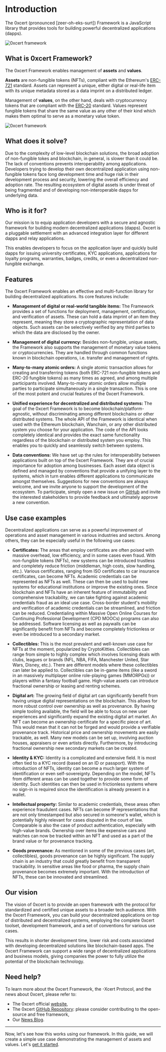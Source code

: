 # Introduction

The 0xcert (pronounced [zeer-oh-eks-surt]) Framework is a JavaScript library that provides tools for building powerful decentralized applications (dapps).

![0xcert framework](../assets/scheme_1.svg)

## What is 0xcert Framework?

The 0xcert Framework enables management of **assets** and **values**.

**Assets** are non-fungible tokens (NFTs), compliant with the Ethereum's [ERC-721](https://github.com/ethereum/EIPs/blob/master/EIPS/eip-721.md) standard. Assets can represent a unique, either digital or real-life item with its unique metadata stored as a data imprint on a distributed ledger.

Management of **values**, on the other hand, deals with cryptocurrency tokens that are  compliant with the [ERC-20](https://github.com/ethereum/EIPs/blob/master/EIPS/eip-20.md) standard. Values represent fungible tokens that share the same value as any other of their kind which makes them optimal to serve as a monetary value token.

![0xcert framework](../assets/scheme_2.svg)

## What does it solve?

Due to the complexity of low-level blockchain solutions, the broad adoption of non-fungible tokes and blockchain, in general, is slower than it could be. The lack of conventions prevents interoperability among applications. Developers trying to develop their own decentralized application using non-fungible tokens face long development time and huge risk in their development process and security, lowering the overall efficiency and adoption rate. The resulting ecosystem of digital assets is under threat of being fragmented and of developing non-interoperable dapps for underlying data.

## Who is it for?

Our mission is to equip application developers with a secure and agnostic framework for building modern decentralized applications (dapps). 0xcert is a pluggable settlement with an advanced integration layer for different dapps and relay applications.

This enables developers to focus on the application layer and quickly build dapps for issuing university certificates, KYC applications, applications for loyalty programs, warranties, badges, credits, or even a decentralized non-fungible exchange.

## Features

The 0xcert Framework enables an effective and multi-function library for building decentralized applications. Its core features include:

* **Management of digital or real-world tangible items:** The Framework provides a set of functions for deployment, management, certification, and verification of assets. These can hold a data imprint of an item they represent, meaning they store a cryptographic representation of data objects. Such assets can be selectively verified by any third parties to which the data are disclosed by the owner.

* **Management of digital currency:** Besides non-fungible, unique assets, the Framework also supports the management of monetary value tokens or cryptocurrencies. They are handled through common functions known in blockchain operations, i.e. transfer and management of rights.

* **Many-to-many atomic orders:** A single atomic transaction allows for creating and transferring tokens (both ERC-721 non-fungible tokens and ERC-20 fungible tokens) as many times as agreed, and among multiple participants involved. Many-to-many atomic orders allow multiple parties to participate simultaneously in a single transaction. This is one of the most potent and crucial features of the 0xcert Framework.

* **Unified experience for decentralized and distributed systems:** The goal of the 0xcert Framework is to become blockchain/platform-agnostic, without discriminating among different blockchains or other distributed systems. The whole API of the Framework is identical when used with the Ethereum blockchain, Wanchain, or any other distributed system you choose for your application. The code of the API looks completely identical and provides the exact same functionality regardless of the blockchain or distributed system you employ. This enables you to quickly and seamlessly switch between systems.

* **Data conventions:** We have set up the rules for interoperability between applications built on top of the 0xcert Framework. They are of crucial importance for adoption among businesses. Each asset data object is defined and managed by conventions that provide a unifying layer to the systems, which in turn enables different applications to communicate amongst themselves. Suggestions for new conventions are always welcome, and we invite anyone to support the development of the ecosystem. To participate, simply open a new issue on [GitHub](https://github.com/0xcert/framework/issues) and invite the interested stakeholders to provide feedback and ultimately approve a new convention.

## Use case examples

Decentralized applications can serve as a powerful improvement of operations and asset management in various industries and sectors. Among others, they can be especially useful in the following use cases:

* **Certificates:** The areas that employ certificates are often poised with massive overhead, low efficiency, and in some cases even fraud. With non-fungible tokens (NFTs), new systems can be introduced trustless and completely reduce friction (middleman, high costs, slow handling, etc.). Various certificates, ranging from ISO certificates to car insurance certificates, can become NFTs. Academic credentials can be represented as NFTs as well. These can then be used to build new systems for educational institutions or improve the existing ones. Since blockchain and NFTs have an inherent feature of immutability and comprehensive trackability, we can take fighting against academic credentials fraud as an ideal use case. Cross-border student's mobility and verification of academic credentials can be streamlined, and friction can be reduced. Credentialing within Massive Open Online Courses for Continuing Professional Development (CPD MOOCs) programs can also be addressed. Software licensing as well as paywalls can be significantly benefit from NFTs and become completely frictionless or even be introduced to a secondary market.

* **Collectibles:** This is the most prevalent and well-known use case for NFTs at the moment, popularized by CryptoKitties. Collectibles can range from simple to highly complex which involves licensing deals with clubs, leagues or brands (NFL, NBA, FIFA, Manchester United, Star Wars, Disney, etc.). There are different models where these collectibles can later be applied to. Collectibles can be in-game items (like a sword in an massively multiplayer online role-playing games (MMORPGs)) or players within a fantasy football game. High-value assets can introduce fractional ownership or leasing and renting schemes.

* **Digital art:** The growing field of digital art can significantly benefit from having unique digital representations on the blockchain. This allows for more robust control over ownership as well as provenance. By having simple tooling available, the field will be able to focus on new user experiences and significantly expand the existing digital art market. An NFT can become an ownership certificate for a specific piece of art. This would mean that it can not be forged and would provide a verifiable provenance track. Historical price and ownership movements are easily trackable, as well. Many new models can be set up, involving auction houses, appraisers or even artists directly. Furthermore, by introducing fractional ownership new secondary markets can be created.

* **Identity & KYC:** Identity is a complicated and extensive field. It is most often tied to a KYC record (based on an ID or passport). With the introduction of NFTs, identity can become a much larger system of identification or even self-sovereignty. Depending on the model, NFTs from different areas can be used together to provide some form of identity. Such identities can then be used in frictionless systems where no sign-in is required since the identification is already present in a wallet.

* **Intellectual property:** Similar to academic credentials, these areas often experience fraudulent cases. NFTs can become IP representations that are not only timestamped but also secured in someone's wallet, which is potentially highly relevant for cases disputed in the court of law. Comparable is also the case of product authentication, especially with high-value brands. Ownership over items like expensive cars and watches can now be tracked within an NFT and used as a part of the brand value or for provenance tracking.

* **Goods provenance:** As mentioned in some of the previous cases (art, collectibles), goods provenance can be highly significant. The supply chain is an industry that could greatly benefit from transparent trackability. In sensitive areas like food or pharma, the supply chain provenance becomes extremely important. With the introduction of NFTs, these can be innovated and streamlined.

## Our vision

The vision of 0xcert is to provide an open framework with the protocol for standardized and certified unique assets to a broader tech audience. With the 0xcert Framework, you can build your decentralized applications on top of distributed and decentralized systems, employing the complete 0xcert toolset, development framework, and a set of conventions for various use cases.

This results in shorter development time, lower risk and costs associated with developing decentralized solutions like blockchain-based apps. The 0xcert Framework can support a wide range of decentralized applications and business models, giving companies the power to fully utilize the potential of the blockchain technology.

## Need help?

To learn more about the 0xcert Framework, the -Xcert Protocol, and the news about 0xcert, please refer to:
* The 0xcert official [website](https://0xcert.org),
* The 0xcert [GitHub Repository](https://github.com/0xcert/framework): please consider contributing to the open-source and free framework,
* Our [News Blog](https://0xcert.org/news).

---

Now, let's see how this works using our framework. In this guide, we will create a simple use case demonstrating the management of assets and values. Let's [get it started](/guide/getting-started.html).
